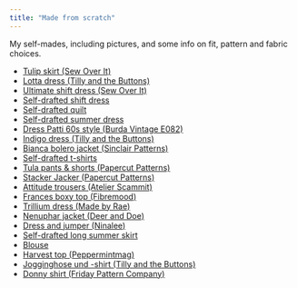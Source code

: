 ```yaml
---
title: "Made from scratch"
---
```


My self-mades, including pictures, and some info on fit, pattern and fabric choices. 

- [Tulip skirt (Sew Over It)](projects/sewing/Tulip%20skirt%20(Sew%20Over%20It).md)
- [Lotta dress (Tilly and the Buttons)](projects/sewing/Lotta%20dress%20(Tilly%20and%20the%20Buttons).md)
- [Ultimate shift dress (Sew Over It)](projects/sewing/Ultimate%20shift%20dress%20(Sew%20Over%20It).md)
- [Self-drafted shift dress](projects/sewing/Self-drafted%20shift%20dress.md)
- [Self-drafted quilt](projects/sewing/Self-drafted%20quilt.md)
- [Self-drafted summer dress](projects/sewing/Self-drafted%20summer%20dress.md)
- [Dress Patti 60s style (Burda Vintage E082)](projects/sewing/Dress%20Patti%2060s%20style%20(Burda%20Vintage%20E082).md)
- [Indigo dress (Tilly and the Buttons)](projects/sewing/Indigo%20dress%20(Tilly%20and%20the%20Buttons).md)
- [Bianca bolero jacket (Sinclair Patterns)](projects/sewing/Bianca%20bolero%20jacket%20(Sinclair%20Patterns).md)
- [Self-drafted t-shirts](projects/sewing/Self-drafted%20t-shirts.md)
- [Tula pants & shorts (Papercut Patterns)](projects/sewing/Tula%20pants%20&%20shorts%20(Papercut%20Patterns).md)
- [Stacker Jacker (Papercut Patterns)](projects/sewing/Stacker%20Jacker%20(Papercut%20Patterns).md)
- [Attitude trousers (Atelier Scammit)](projects/sewing/Attitude%20trousers%20(Atelier%20Scammit).md)
- [Frances boxy top (Fibremood)](projects/sewing/Frances%20boxy%20top%20(Fibremood).md)
- [Trillium dress (Made by Rae)](projects/sewing/Trillium%20dress%20(Made%20by%20Rae).md)
- [Nenuphar jacket (Deer and Doe)](projects/sewing/Nenuphar%20jacket%20(Deer%20and%20Doe).md)
- [Dress and jumper (Ninalee)](projects/sewing/Dress%20and%20jumper%20(Ninelee).md)
- [Self-drafted long summer skirt](projects/sewing/Self-drafted%20long%20summer%20skirt.md)
- [Blouse](projects/sewing/Blouse.md)
- [Harvest top (Peppermintmag)](projects/sewing/Harvest%20top%20(Peppermintmag).md)
- [Jogginghose und -shirt (Tilly and the Buttons)](projects/sewing/Jogginghose%20und%20-shirt%20(Tilly%20and%20the%20Buttons).md)
- [Donny shirt (Friday Pattern Company)](projects/sewing/Donny%20shirt.md)
